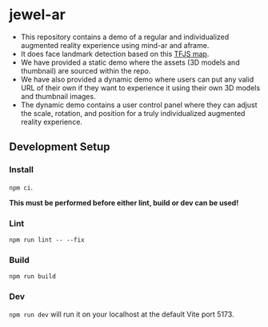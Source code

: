 # jewel-ar

- This repository contains a demo of a regular and individualized augmented reality experience using mind-ar and aframe.
- It does face landmark detection based on this [TFJS map](https://github.com/tensorflow/tfjs-models/blob/master/face-landmarks-detection/mesh_map.jpg).
- We have provided a static demo where the assets (3D models and thumbnail) are sourced within the repo.
- We have also provided a dynamic demo where users can put any valid URL of their own if they want to experience it using their own 3D models and thumbnail images.
- The dynamic demo contains a user control panel where they can adjust the scale, rotation, and position for a truly individualized augmented reality experience.

## Development Setup

### Install

`npm ci`.

**This must be performed before either lint, build or dev can be used!**

### Lint

`npm run lint -- --fix`

### Build

`npm run build`

### Dev

`npm run dev` will run it on your localhost at the default Vite port 5173.